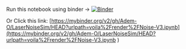 
Run this notebook using binder -> [![Binder](https://mybinder.org/badge_logo.svg)](https://mybinder.org/v2/gh/Adem-O/LaserNoiseSim/HEAD?urlpath=voila%2Frender%2FNoise-V3.ipynb)

Or Click this link: [https://mybinder.org/v2/gh/Adem-O/LaserNoiseSim/HEAD?urlpath=voila%2Frender%2FNoise-V3.ipynb](https://mybinder.org/v2/gh/Adem-O/LaserNoiseSim/HEAD?urlpath=voila%2Frender%2FNoise-V3.ipynb
)
